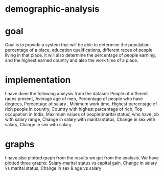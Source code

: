 # demographic-analysis

# goal
Goal is to provide a system that will be able to determine the population percentage of a place, education qualifications, different races of people living in that place.
It will also determine the percentage of people earning, and the highest earned country and also the work time of a place.

# implementation
I have done the following analysis from the dataset:
  People of different races present,
  Average age of men,
  Percentage of people who have degrees,
  Percentage of salary ,
  Minimum work time,
  Highest percentage of rich people in country,
  Country with highest percentage of rich,
  Top occupation in India,
  Maximum values of people(marital status) who have job with salary range,
  Change in salary with marital status,
  Change in sex with salary,
  Change in sex with salary
  
# graphs 
 I have also plotted graph from the results we got from the analysis.
 We have plotted three graphs:
  Salary-marital status vs capital gain,
  Change in salary vs marital status,
  Change in sex & age vs salary

